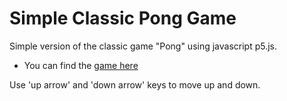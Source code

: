 # Simple Classic Pong Game
 Simple version of the classic game "Pong" using javascript p5.js.
 
 - You can find the [game here](https://editor.p5js.org/raphaeldertinatti/full/NobD48MDF)
 
 Use 'up arrow' and 'down arrow' keys to move up and down.
